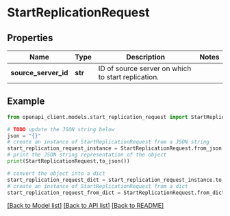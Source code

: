 # StartReplicationRequest


## Properties

Name | Type | Description | Notes
------------ | ------------- | ------------- | -------------
**source_server_id** | **str** | ID of source server on which to start replication. | 

## Example

```python
from openapi_client.models.start_replication_request import StartReplicationRequest

# TODO update the JSON string below
json = "{}"
# create an instance of StartReplicationRequest from a JSON string
start_replication_request_instance = StartReplicationRequest.from_json(json)
# print the JSON string representation of the object
print(StartReplicationRequest.to_json())

# convert the object into a dict
start_replication_request_dict = start_replication_request_instance.to_dict()
# create an instance of StartReplicationRequest from a dict
start_replication_request_from_dict = StartReplicationRequest.from_dict(start_replication_request_dict)
```
[[Back to Model list]](../README.md#documentation-for-models) [[Back to API list]](../README.md#documentation-for-api-endpoints) [[Back to README]](../README.md)


